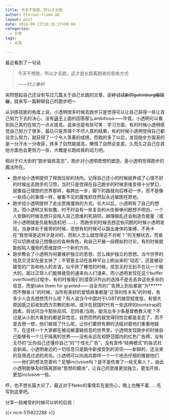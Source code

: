 ```yaml
---
title: 今天不想跑，所以才去跑
author: Eternal-flame-AD
layout: post
date: 2018-09-22T10:35:27+00:00
categories:
  - 日常
tags:
  - 长跑

---
```

最近看到了一句话

> 今天不想跑，所以才去跑，这才是长距离跑者的思维方式
> 
> <cite>——村上春树</cite>

突然想起自己还没有写过几篇关于自己长跑的文章，<del>正好试试新的gutenburg编辑器</del>，就来写一篇聊聊自己的跑步吧～

从训练技能的角度上说，小透明很多时候去跑步只是觉得可以让自己获得一些让自己努力下去的决心，没有[逼乎][1]上面的回答那么ambitious——毕竟，小透明可以看到自己真的在努力一点点提高。说来也是有些可笑：学习方面，有的时候小透明感觉自己努力了很多，最后只是弄得个不尽人意的结果，有的时候小透明觉得自己都没怎么努力，就获得了一个令人羡慕的成绩。而跑的多了以后，发现跑步方面真的是一分汗水一分收获，练多了自然能提高，懒惰了自然会变差。久而久之自己在其他方面也会更努力一些，大概是长跑给我的动力吧。

相对于烂大街的“跑步锻炼意志”，跑步对小透明思想的塑造，是小透明觉得跑步的魔法所在。

  * 跑步给小透明提供了释放压抑的场所。记得自己还小的时候就养成了心情不好的时候出去跑步的习惯，当时只是觉得在自己跑步的时候思维变得十分梦幻，就像自己理想的世界那样，每跨出一步，脚下的路就向后移动一步，而不是像一些烦心的事情一样，被看不见的魔鬼抓住然后永远被困在原地。
  * 跑步给小透明提供了走出思维僵局的方式。长大以后，小透明有了自己的想法，而小透明又有些蠢，时不时会有一些复杂的<del>人生哲学</del>问题想不明白，一个人安静的时候去想只会陷入自己思维的死胡同，越理越乱还会制造负能量（或许小透明就是负能制造机吧……），而跑步的时候去想这些问题的时候小透明发现，当身体处于疲劳的时候，思想有的时候可以跳出身体的束缚，不再卡在“我觉得是这样才是对的，而别人怎么就觉得这不对呢？”的无解状态，而是可以切换成自己想像出的各种角色，和自己开展一段模拟的讨论，有的时候就能给陷入僵局的思维提供一个新的方向。
  * 跑步教会了小透明为何要维护独立的思想、怎么维护独立的思想。当今世界的信息交流实在是太快了：不管是主动在各种平台上刷出来的“动态”，还是被动接受的广告和他人的言语，似乎除了睡觉的时候，信息无时无刻不在以一个极大的，超过正常人们能够接受的速率向人们涌来，而小透明发现在这个buffer overflow的过程中，有的时候我们的潜意识作出的选择不是去丢弃这些多余的信息，而是take them for granted——当全市的广告牌上到处都是“为\***\***\****而不懈奋斗”的时候，当所有美好的爱情故事都是“正常的性关系”的时候，有多少人会去想想凭什么呢？有人说当今中国对于LGBT的接受程度低，有很大原因是之前收到西方宗教的影响，或许在民国时代有一些这样的bootstrap的因素，但试问当今那些反同、恐同者/当局，能背出多少条基督教教义呢？不过是从小到大看到的都是异性恋，自然而然的就觉得同性恋都是变态了，而不是去想一想，他们做错了什么呢，让你们要把有罪的法槌对着他们重重地敲下。在这样一个大家都在被动被灌输信息的世界里，小透明发现跑步的时候自己能够有一个几乎隔离的世界——没有永远在视野范围内的红色广告牌，没有无尽的“比你自己还懂你自己”的“个性化广告”，没有宣传“经典模式”的各式社会新闻。小透明身边的一切信息只是脑中新接受到的资讯——新鲜的，还没来的及筛选过滤的资讯。小透明可以向阅兵那样一个一个地去仔细的推敲他们——他们的想法完善吗？足够inclusive吗？是不是伤害了一些无辜人？，由此小透明能够及时隔离那些“思想的蠕虫”，让自己的思维更加独立，更加开放，更加inclusive一些。

呼，也不想长篇大论了，最近对于Neko的事情实在是伤心，晚上也睡不着……先写到这里吧。

分享一段难受的时候可以听的后摇：

{{< ncm 515822288 >}}

 [1]: https://anon.to?https://www.zhihu.com/question/21727206